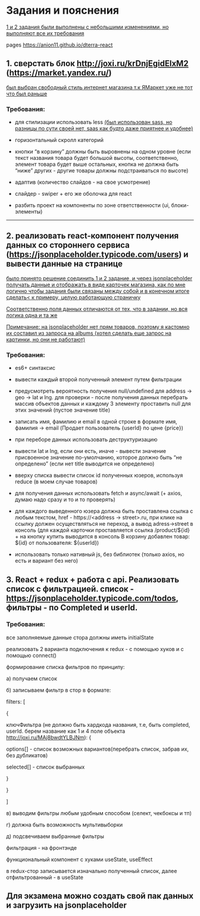 # Задания и пояснения

<u>1 и 2 задания были выполнены с небольшими изменениями, но выполняют все их требования</u>

pages https://anion11.github.io/dterra-react

## 1. сверстать блок http://joxi.ru/krDnjEgidElxM2 (https://market.yandex.ru/)

<u>был выбран свободный стиль интернет магазина т.к ЯМаркет уже не тот что был раньше</u>

### Требования:

+ для стилизации использовать less <u>(был использован sass, но разницы по сути своей нет, saas как будто даже приятнее и удобнее)</u>

+ горизонтальный скролл категорий

+ кнопки “в корзину” должны быть выровнены на одном уровне (если текст названия товара будет большой высоты, соответственно, элемент товара будет выше остальных, кнопка не должна быть “ниже” других - другие товары должны подстраиваться по высоте)

+ адаптив (количество слайдов - на свое усмотрение)

+ слайдер - swiper + его же оболочка для react

+ разбить проект на компоненты по зоне ответственности (ui, блоки-элементы)

<hr>

## 2. реализовать react-компонент получения данных со стороннего сервиса (https://jsonplaceholder.typicode.com/users) и вывести данные на странице

<u>
было принято решение соединить 1 и 2 задание, и через jsonplaceholder получать данные и отображать в виде карточек магазина, как по мне логично чтобы задания были связаны между собой и в конечном итоге сделать< к примеру, целую работающую страничку

Соответственно поля данных отличаются от тех, что в задании, но вся логика одна и та же

Примечание: на jsonplaceholder нет прям товаров, поэтому я кастомно их составил из запроса на albums (хотел сделать еще запрос на картинки, но они не работают)
</u>



### Требования:

+ es6+ синтаксис

+ вывести каждый второй полученный элемент путем фильтрации

+ предусмотреть вероятность получения null/undefined для address -> geo -> lat и lng. для проверки - после получения данных перебрать массив объектов данных и каждому 3 элементу проставить null для этих значений (пустое значение title)

+ записать имя, фамилию и email в одной строке в формате имя, фамилия -> email (Продает пользователь {userId} по цене {price})

+ при переборе данных использовать деструктуризацию

+ вывести lat и lng, если они есть, иначе - вывести значение присвоенное значение по-умолчанию, которое должно быть “не определено” (если нет title выводится не определено)

+ вверху списка вывести список id полученных юзеров, используя reduce (в моем случае товаров)

+ для получения данных использовать fetch и async/await (+ axios, думаю надо сразу и то и то проверять)

+ для каждого выведенного юзера должна быть проставлена ссылка с любым текстом, href - https://<address -> street>.ru, при клике на ссылку должен осуществляться не переход, а вывод adress->street в консоль (для каждой карточки проставляется ссылка /product/${id} + на кнопку купить выводится в консоль В корзину добавлен товар: ${id} от пользователя: ${userId})

+ использовать только нативный js, без библиотек (только axios, но есть и вариант без него)



## 3. React + redux + работа с api. Реализовать список с фильтрацией. список - https://jsonplaceholder.typicode.com/todos, фильтры - по Completed и userId.

### Требования:

все заполняемые данные стора должны иметь initialState

реализовать 2 варианта подключения к redux - с помощью хуков и с помощью connect() 

формирование списка фильтров по принципу:

а) получаем список

б) записываем фильтр в стор в формате: 

filters: [

{

ключФильтра (не должно быть хардкода названия, т.е, быть completed, userId. берем название как 1 и 4 поле объекта http://joxi.ru/MAj8bwdtYLBJNm): {

options[] - список возможных вариантов(перебрать список, забрав их, без дубликатов)

selected[] - список выбранных

}

}

]

в) выводим фильтры любым удобным способом (селект, чекбоксы и тп)

г) должна быть возможность мультивыборки

д) подсвечиваем выбранные фильтры

фильтрация - на фронтэнде

функциональный компонент с хуками useState, useEffect

в redux-стор записывается изначально полученный список, далее отфильтрованный - в useState



## Для экзамена можно создать свой пак данных и загрузить на jsonplaceholder
